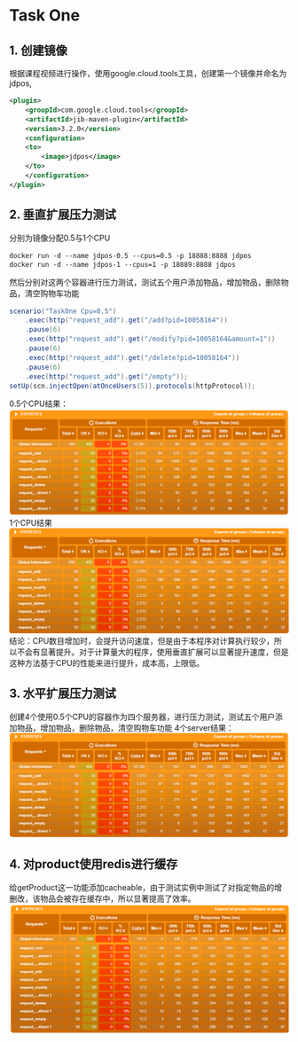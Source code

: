 # Task One
## 1. 创建镜像
根据课程视频进行操作，使用google.cloud.tools工具，创建第一个镜像并命名为jdpos,
```xml
<plugin>
    <groupId>com.google.cloud.tools</groupId>
    <artifactId>jib-maven-plugin</artifactId>
    <version>3.2.0</version>
    <configuration>
    <to>
    	<image>jdpos</image>
    </to>
    </configuration>
</plugin>
```
## 2. 垂直扩展压力测试
分别为镜像分配0.5与1个CPU
```
docker run -d --name jdpos-0.5 --cpus=0.5 -p 18888:8888 jdpos
docker run -d --name jdpos-1 --cpus=1 -p 18889:8888 jdpos
```
然后分别对这两个容器进行压力测试，测试五个用户添加物品，增加物品，删除物品，清空购物车功能
```java
scenario("TaskOne Cpu=0.5")
    .exec(http("request_add").get("/add?pid=10058164"))
    .pause(6)
    .exec(http("request_add").get("/modify?pid=10058164&amount=1"))
    .pause(6)
    .exec(http("request_add").get("/delete?pid=10058164"))
    .pause(6)
    .exec(http("request_add").get("/empty"));
setUp(scn.injectOpen(atOnceUsers(5)).protocols(httpProtocol));
```
0.5个CPU结果：
![](result/TaskOneCpu0.5.png "0.5个CPU结果")
1个CPU结果
![](result/TaskOneCpu1.png "1个CPU结果")
结论：CPU数目增加时，会提升访问速度，但是由于本程序对计算执行较少，所以不会有显著提升。对于计算量大的程序，使用垂直扩展可以显著提升速度，但是这种方法基于CPU的性能来进行提升，成本高，上限低。

## 3. 水平扩展压力测试
创建4个使用0.5个CPU的容器作为四个服务器，进行压力测试，测试五个用户添加物品，增加物品，删除物品，清空购物车功能
4个server结果：
![](result/TaskTwoServer4.png "4个server结果")

## 4. 对product使用redis进行缓存
给getProduct这一功能添加cacheable，由于测试实例中测试了对指定物品的增删改，该物品会被存在缓存中，所以显著提高了效率。
![](result/TaskThree.png "redis cluster结果")
